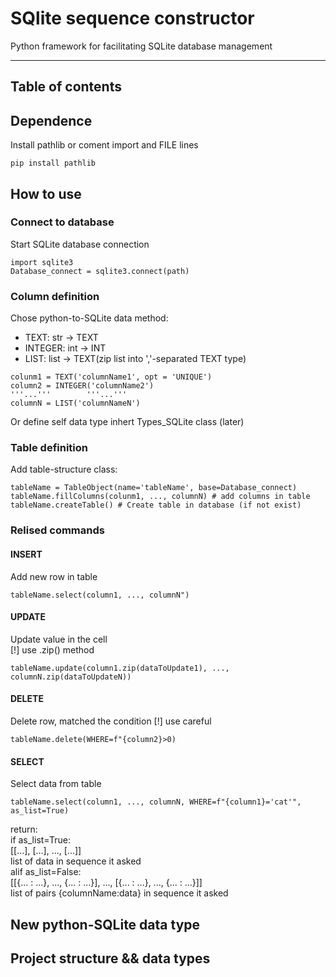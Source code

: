 # SQlite sequence constructor  
Python framework for facilitating SQLite database management  
  
---
## Table of contents  


## Dependence
Install pathlib or coment import and FILE lines
```
pip install pathlib
```

## How to use  
### Connect to database
Start SQLite database connection
```
import sqlite3
Database_connect = sqlite3.connect(path)
```

### Column definition  
Chose python-to-SQLite data method:  
  - TEXT: str -> TEXT  
  - INTEGER: int -> INT  
  - LIST: list -> TEXT(zip list into ','-separated TEXT type)
 ```
 colunm1 = TEXT('columnName1', opt = 'UNIQUE')
 column2 = INTEGER('columnName2')
 '''...'''        '''...'''
 columnN = LIST('columnNameN')
 ```
Or define self data type inhert Types_SQLite class (later)  

### Table definition  
Add table-structure class:
```
tableName = TableObject(name='tableName', base=Database_connect)
tableName.fillColumns(colunm1, ..., columnN) # add columns in table
tableName.createTable() # Create table in database (if not exist)
```
### Relised commands
#### INSERT
Add new row in table
```
tableName.select(column1, ..., columnN")
```
#### UPDATE
Update value in the cell  
[!] use .zip() method
```
tableName.update(column1.zip(dataToUpdate1), ..., columnN.zip(dataToUpdateN))
```
#### DELETE
Delete row, matched the condition
[!] use careful
```
tableName.delete(WHERE=f"{column2}>0)
```
#### SELECT
Select data from table
```
tableName.select(column1, ..., columnN, WHERE=f"{column1}='cat'", as_list=True)
```
return:  
  if as_list=True:  
    [[...], [...], ..., [...]]  
    list of data in sequence it asked   
  alif as_list=False:  
    [[{... : ...}, ..., {... : ...}], ..., [{... : ...}, ..., {... : ...}]]  
    list of pairs {columnName:data} in sequence it asked  

## New python-SQLite data type


## Project structure && data types
